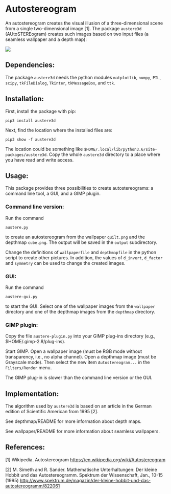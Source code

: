 # Autostereogram

An autostereogram creates the visual illusion of a three-dimensional
scene from a single two-dimensional image [1]. The package `austere3d`
(AUtoSTEREogram) creates such images based on two input files (a
seamless wallpaper and a depth map):

![](http://www.rolf-sander.net/software/austere/austere-recipe.png)

## Dependencies:

The package `austere3d` needs the python modules `matplotlib`, `numpy`,
`PIL`, `scipy`, `tkFileDialog`, `Tkinter`, `tkMessageBox`, and `ttk`.

## Installation:

First, install the package with pip:

`pip3 install austere3d`

Next, find the location where the installed files are:

`pip3 show -f austere3d`

The location could be something like
`$HOME/.local/lib/python3.6/site-packages/austere3d`. Copy the whole
`austere3d` directory to a place where you have read and write access.

## Usage:

This package provides three possibilities to create autostereograms: a
command line tool, a GUI, and a GIMP plugin.

### Command line version:

Run the command

`austere.py`

to create an autostereogram from the wallpaper `quilt.png` and the
depthmap `cube.png`. The output will be saved in the `output`
subdirectory.

Change the definitions of `wallpaperfile` and `depthmapfile` in the
python script to create other pictures. In addition, the values of
`d_invert`, `d_factor` and `symmetry` can be used to change the created
images.

### GUI:

Run the command

`austere-gui.py`

to start the GUI. Select one of the wallpaper images from the
`wallpaper` directory and one of the depthmap images from the `depthmap`
directory.

### GIMP plugin:

Copy the file `austere-plugin.py` into your GIMP plug-ins directory
(e.g., $HOME/.gimp-2.8/plug-ins).

Start GIMP. Open a wallpaper image (must be RGB mode without
transparency, i.e., no alpha channel). Open a depthmap image (must be
Grayscale mode). Then select the new item `Autostereogram...` in the
`Filters/Render` menu.

The GIMP plug-in is slower than the command line version or the GUI.

## Implementation:

The algorithm used by `austere3d` is based on an article in the German
edition of Scientific American from 1995 [2].

See depthmap/README for more information about depth maps.

See wallpaper/README for more information about seamless wallpapers.

## References:

[1] Wikipedia. Autostereogram
    https://en.wikipedia.org/wiki/Autostereogram

[2] M. Simeth and R. Sander. Mathematische Unterhaltungen: Der kleine
    Hobbit und das Autostereogramm. Spektrum der Wissenschaft, Jan.,
    10-15 (1995)
    http://www.spektrum.de/magazin/der-kleine-hobbit-und-das-autostereogramm/822061

